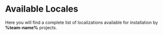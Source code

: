 # Available Locales

Here you will find a complete list of localizations available for installation by **%team-name%** projects.

<include from="lists-available-locales.topic"  element-id="available-locales"/>
